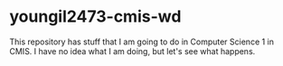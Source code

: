 # youngil2473-cmis-wd
This repository has stuff that I am going to do in Computer Science 1 in CMIS. I have no idea what I am doing, but let's see what happens.
